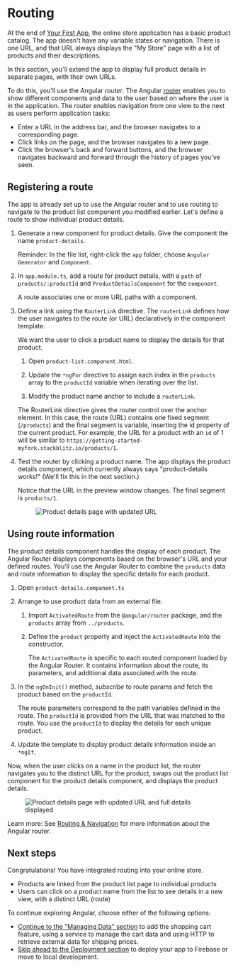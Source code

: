 # Routing

At the end of [Your First App](getting-started "Getting Started: Your First App"), the online store application has a basic product catalog. 
The app doesn't have any variable states or navigation. 
There is one URL, and that URL always displays the "My Store" page with a list of products and their descriptions. 

In this section, you'll extend the app to display full product details in separate pages, with their own URLs.

To do this, you'll use the Angular *router*. 
The Angular [router](guide/glossary#router "router definition") enables you to show different components and data to the user based on where the user is in the application. 
The router enables navigation from one view to the next as users perform application tasks: 

* Enter a URL in the address bar, and the browser navigates to a corresponding page.
* Click links on the page, and the browser navigates to a new page.
* Click the browser's back and forward buttons, and the browser navigates backward and forward through the history of pages you've seen.


## Registering a route

The app is already set up to use the Angular router and to use routing to navigate to the product list component you modified earlier. Let's define a route to show individual product details.

1. Generate a new component for product details. Give the component the name `product-details`.

    Reminder: In the file list, right-click the `app` folder, choose `Angular Generator` and `Component`. 

1. In `app.module.ts`, add a route for product details, with a `path` of `products/:productId` and `ProductDetailsComponent` for the `component`.

    <code-example header="src/app/app.module.ts" path="getting-started/src/app/app.module.ts" region="product-details-route">
    </code-example>
    
    A route associates one or more URL paths with a component.

1. Define a link using the `RouterLink` directive. The `routerLink` defines how the user navigates to the route (or URL) declaratively
    in the component template.

    We want the user to click a product name to display the details for that product. 

    1. Open `product-list.component.html`.

    1. Update the `*ngFor` directive to assign each index in the `products` array to the `productId` variable when iterating over the list.
    
    1. Modify the product name anchor to include a `routerLink`.

    <code-example header="src/app/product-list/product-list.component.html" path="getting-started/src/app/product-list/product-list.component.html" region="router-link">
    </code-example>

    <!-- 
    To do: I see a comment line with ellipses between the closing of h3 and div. It's an interesting way to show that we've clipped out some code. Should we use this elsewhere? 
    -->

      The RouterLink directive gives the router control over the anchor element. In this case, the route (URL) contains one fixed segment (`/products`) and the final segment is variable, inserting the id property of the current product. For example, the URL for a product with an `id` of 1 will be similar to `https://getting-started-myfork.stackblitz.io/products/1`. 

1. Test the router by clicking a product name. The app displays the product details component, which currently always says "product-details works!" (We'll fix this in the next section.)

    Notice that the URL in the preview window changes. The final segment is `products/1`.

    <figure>
      <img src="generated/images/guide/getting-started/product-details-works.png" alt="Product details page with updated URL">
    </figure>

    

## Using route information

The product details component handles the display of each product. The Angular Router displays components based on the browser's URL and your defined routes. You'll use the Angular Router to combine the `products` data and route information to display the specific details for each product.

1. Open `product-details.component.ts`

1. Arrange to use product data from an external file. 

    1. Import `ActivatedRoute` from the `@angular/router` package, and the `products` array from `../products`.

        <code-example header="src/app/product-details/product-details.component.1.ts" path="getting-started/src/app/product-details/product-details.component.1.ts" region="imports">
        </code-example>

    1. Define the `product` property and inject the `ActivatedRoute` into the constructor.

        <code-example path="getting-started/src/app/product-details/product-details.component.1.ts" region="props-methods">
        </code-example>

        The `ActivatedRoute` is specific to each routed component loaded by the Angular Router. It contains information about the
        route, its parameters, and additional data associated with the route.

        <!-- 
        To do: This is the first time we inject anything into a component. Should we mention it here? There's also a comment about maybe explaining it a bit in the services section (in data.md).
        -->

1. In the `ngOnInit()` method, _subscribe_ to route params and fetch the product based on the `productId`.

    <code-example path="getting-started/src/app/product-details/product-details.component.1.ts" region="get-product">
    </code-example>

    The route parameters correspond to the path variables defined in the route. The `productId` is provided from
    the URL that was matched to the route. You use the `productId` to display the details for each unique product. 

1. Update the template to display product details information inside an `*ngIf`.

    <code-example header="src/app/product-details/product-details.component.html" path="getting-started/src/app/product-details/product-details.component.html" region="details">
    </code-example>

Now, when the user clicks on a name in the product list, the router navigates you to the distinct URL for the product, swaps out the product list component for the product details component, and displays the product details. 

  <figure>
    <img src="generated/images/guide/getting-started/product-details-routed.png" alt="Product details page with updated URL and full details displayed">
  </figure>



<div class="alert is-helpful">

Learn more: See [Routing & Navigation](guide/router "Routing & Navigation") for more information about the Angular router. 

</div>


## Next steps

Congratulations! You have integrated routing into your online store.

* Products are linked from the product list page to individual products
* Users can click on a product name from the list to see details in a new view, with a distinct URL (route)

To continue exploring Angular, choose either of the following options:
* [Continue to the "Managing Data" section](getting-started/data "Getting Started: Managing Data") to add the shopping cart feature, using a service to manage the cart data and using HTTP to retrieve external data for shipping prices. 
* [Skip ahead to the Deployment section](getting-started/deployment "Getting Started: Deployment") to deploy your app to Firebase or move to local development. 

